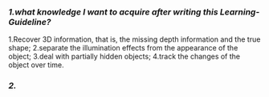 ### *1.what knowledge I want to acquire after writing this Learning-Guideline?*

1.Recover 3D information, that is, the missing depth information and the true shape;
2.separate the illumination effects from the appearance of the object;
3.deal with partially hidden objects;
4.track the changes of the object over time.

### *2.*